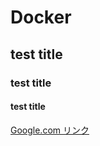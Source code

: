 # Docker

## test title

### test title

#### test title

[Google.com リンク](https://www.google.co.jp)